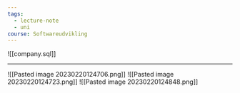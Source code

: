 ```yaml
---
tags:
  - lecture-note
  - uni
course: Softwareudvikling
---
```

![[company.sql]]
***

![[Pasted image 20230220124706.png]]
![[Pasted image 20230220124723.png]]
![[Pasted image 20230220124848.png]]